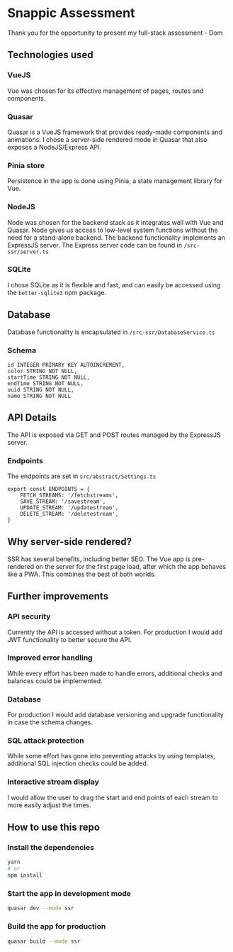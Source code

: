 # Snappic Assessment

Thank you for the opportunity to present my full-stack assessment - Dom

## Technologies used

### VueJS

Vue was chosen for its effective management of pages, routes and components.

### Quasar

Quasar is a VueJS framework that provides ready-made components and animations. I chose a server-side rendered mode in
Quasar that also exposes a NodeJS/Express API.

### Pinia store

Persistence in the app is done using Pinia, a state management library for Vue.

### NodeJS

Node was chosen for the backend stack as it integrates well with Vue and Quasar. Node gives us access to low-level
system functions without the need for a stand-alone backend. The backend functionality implements an ExpressJS server.
The Express server code can be found in ``/src-ssr/server.ts``

### SQLite

I chose SQLite as it is flexible and fast, and can easily be accessed using the ``better-sqlite3`` npm package.

## Database

Database functionality is encapsulated in ``/src-ssr/DatabaseService.ts``

### Schema

```aiignore
id INTEGER PRIMARY KEY AUTOINCREMENT,
color STRING NOT NULL,
startTime STRING NOT NULL,
endTime STRING NOT NULL,
uuid STRING NOT NULL,
name STRING NOT NULL
```

## API Details

The API is exposed via GET and POST routes managed by the ExpressJS server.

### Endpoints

The endpoints are set in ``src/abstract/Settings.ts``

```
export const ENDPOINTS = {
    FETCH_STREAMS: '/fetchstreams',
    SAVE_STREAM: '/savestream',
    UPDATE_STREAM: '/updatestream',
    DELETE_STREAM: '/deletestream',
}
```

## Why server-side rendered?

SSR has several benefits, including better SEO. The Vue app is pre-rendered on the server for the first page load, after
which the app behaves like a PWA. This combines the best of both worlds.

## Further improvements

### API security

Currently the API is accessed without a token. For production I would add JWT functionality to better secure the API.

### Improved error handling

While every effort has been made to handle errors, additional checks and balances could be implemented.

### Database

For production I would add database versioning and upgrade functionality in case the schema changes.

### SQL attack protection

While some effort has gone into preventing attacks by using templates, additional SQL injection checks could be added.

### Interactive stream display

I would allow the user to drag the start and end points of each stream to more easily adjust the times.

## How to use this repo

### Install the dependencies
```bash
yarn
# or
npm install
```

### Start the app in development mode
```bash
quasar dev --mode ssr
```


### Build the app for production
```bash
quasar build --mode ssr
```
